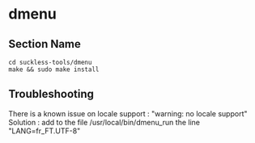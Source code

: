 # dmenu #

## Section Name ##

```
cd suckless-tools/dmenu
make && sudo make install
```

## Troubleshooting ##

There is a known issue on locale support : "warning: no locale support"
Solution : add to the file /usr/local/bin/dmenu_run the line "LANG=fr_FT.UTF-8"

